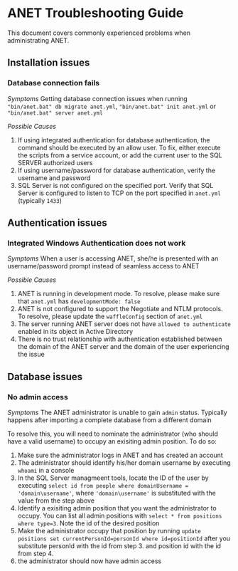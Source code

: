 # ANET Troubleshooting Guide

This document covers commonly experienced problems when administrating ANET.

## Installation issues

### Database connection fails

_Symptoms_ Getting database connection issues when running ```"bin/anet.bat" db migrate anet.yml```, ```"bin/anet.bat" init anet.yml``` or ```"bin/anet.bat" server anet.yml```

_Possible Causes_
1. If using integrated authentication for database authentication, the command should be executed by an allow user. To fix, either execute the scripts from a service account, or add the current user to the SQL SERVER authorized users
1. If using username/password for database authentication, verify the username and password
1. SQL Server is not configured on the specified port. Verify that SQL Server is configured to listen to TCP on the port specified in `anet.yml` (typically `1433`)

## Authentication issues

### Integrated Windows Authentication does not work

_Symptoms_ When a user is accessing ANET, she/he is presented with an username/password prompt instead of seamless access to ANET

_Possible Causes_
1. ANET is running in development mode. To resolve, please make sure that `anet.yml` has `developmentMode: false`
1. ANET is not configured to support the Negotiate and NTLM protocols. To resolve, please update the `waffleConfig` section of `anet.yml`
1. The server running ANET server does not have `allowed to authenticate` enabled in its object in Active Directory
1. There is no trust relationship with authentication established between the domain of the ANET server and the domain of the user experiencing the issue

## Database issues

### No admin access

_Symptoms_ The ANET administrator is unable to gain `admin` status. Typically happens after importing a complete database from a different domain

To resolve this, you will need to nominate the administrator (who should have a valid username) to occupy an exisiting admin position. To do so:
1. Make sure the administrator logs in ANET and has created an account
1. The administrator should identify his/her domain username by executing `whoami` in a console
1. In the SQL Server managmeent tools, locate the ID of the user by executing `select id from people where domainUsername = 'domain\username'`, where `'domain\username'` is substituted with the value from the step above
1. Identify a exisiting admin position that you want the administrator to occupy. You can list all admin positions with `select * from positions where type=3`. Note the id of the desired position
1. Make the administrator occupy that position by running `update positions set currentPersonId=personId where id=positionId` after you substitute personId with the id from step 3. and position id with the id from step 4.
1. the administrator should now have admin access 
